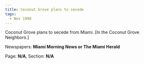 ```yaml
---  
title: Coconut Grove plans to secede  
tags:  
  - Nov 1990  
---  
```

  
Coconut Grove plans to secede from Miami. [In the Coconut Grove Neighbors.]  
  
Newspapers: **Miami Morning News or The Miami Herald**  
  
Page: **N/A**, Section: **N/A** 
